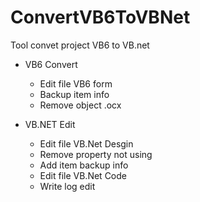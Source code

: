 # ConvertVB6ToVBNet
Tool convet project VB6 to VB.net

- VB6 Convert
   + Edit file VB6 form
   + Backup item info
   + Remove object .ocx

- VB.NET Edit
   + Edit file VB.Net Desgin 
   + Remove property not using
   + Add item backup info
   + Edit file VB.Net Code 
   + Write log edit
